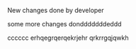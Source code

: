 New changes done by developer

some more changes dondddddddeddd


cccccc
erhqegrqerqekrjehr
qrkrrgqjqwkh
